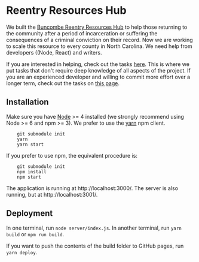 # Reentry Resources Hub

We built the [Buncombe Reentry Resources Hub](http://www.buncombereentryhub.org/) to help those returning
to the community after a period of incarceration or suffering the consequences of a criminal conviction
on their record. Now we are working to scale this resource to every county in North Carolina.
We need help from developers ((Node, React) and writers.

If you are interested in helping, check out the tasks [here](https://github.com/CodeForNC/reentry-resources-hub/projects/3).
This is where we put tasks that don't require deep knowledge of all aspects of the project. If you are an experienced
developer and willing to commit more effort over a longer term, check out the tasks
on [this page](https://github.com/CodeForNC/reentry-resources-hub/projects/2).

## Installation

Make sure you have [Node](https://nodejs.org/en/) >= 4 installed (we strongly recommend using Node >= 6 and npm >= 3).
We prefer to use the [yarn](https://yarnpkg.com/) npm client.

````
    git submodule init
    yarn
    yarn start
````

If you prefer to use npm, the equivalent procedure is:

````
    git submodule init
    npm install
    npm start
````

The application is running at http://localhost:3000/. The server is also running, but at http://localhost:3001/.

## Deployment

In one terminal, run `node server/index.js`.  In another terminal, run `yarn build` or `npm run build`.

If you want to push the contents of the build folder to GitHub pages, run `yarn deploy`.
